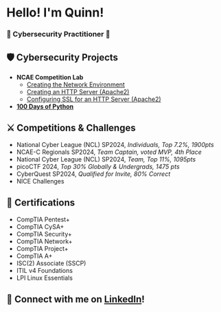 <h1>Hello! I'm Quinn!</h1>
<h3>👾 Cybersecurity Practitioner 🔐</h3>

<h2>🛡️ Cybersecurity Projects</h2>

- <b>NCAE Competition Lab</b>
  - [Creating the Network Environment](https://github.com/quinnanderson1/Competition_Lab_Creation)
  - [Creating an HTTP Server (Apache2)](https://github.com/quinnanderson1/Competition_Lab_HTTP)
  - [Configuring SSL for an HTTP Server (Apache2)](https://github.com/quinnanderson1/Competition_Lab_SSL)
- <b>[100 Days of Python](https://github.com/quinnanderson1/100DaysofPython)</b>

<h2>⚔️ Competitions & Challenges</h2>

- National Cyber League (NCL) SP2024, <i>Individuals, Top 7.2%, 1900pts</i>
- NCAE-C Regionals SP2024, <i>Team Captain, voted MVP, 4th Place</i>
- National Cyber League (NCL) SP2024, <i>Team, Top 11%, 1095pts</i>
- picoCTF 2024, <i>Top 30% Globally & Undergrads, 1475 pts</i>
- CyberQuest SP2024, <i>Qualified for Invite, 80% Correct</i>
- NICE Challenges

<h2>📜 Certifications</h2>

- CompTIA Pentest+
- CompTIA CySA+
- CompTIA Security+
- CompTIA Network+
- CompTIA Project+
- CompTIA A+
- ISC(2) Associate (SSCP)
- ITIL v4 Foundations
- LPI Linux Essentials

<h2>🤝 Connect with me on <a href="https://www.linkedin.com/in/andersoq/">LinkedIn</a>!</h2>
